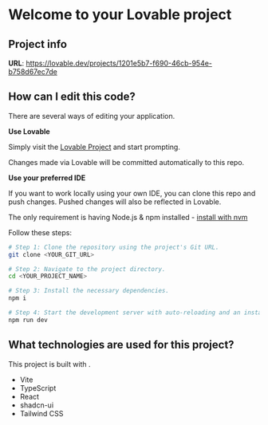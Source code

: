 # Welcome to your Lovable project

## Project info

**URL**: https://lovable.dev/projects/1201e5b7-f690-46cb-954e-b758d67ec7de

## How can I edit this code?

There are several ways of editing your application.

**Use Lovable**

Simply visit the [Lovable Project](https://lovable.dev/projects/1201e5b7-f690-46cb-954e-b758d67ec7de) and start prompting.

Changes made via Lovable will be committed automatically to this repo.

**Use your preferred IDE**

If you want to work locally using your own IDE, you can clone this repo and push changes. Pushed changes will also be reflected in Lovable.

The only requirement is having Node.js & npm installed - [install with nvm](https://github.com/nvm-sh/nvm#installing-and-updating)

Follow these steps:

```sh
# Step 1: Clone the repository using the project's Git URL.
git clone <YOUR_GIT_URL>

# Step 2: Navigate to the project directory.
cd <YOUR_PROJECT_NAME>

# Step 3: Install the necessary dependencies.
npm i

# Step 4: Start the development server with auto-reloading and an instant preview.
npm run dev
```

## What technologies are used for this project?

This project is built with .

- Vite
- TypeScript
- React
- shadcn-ui
- Tailwind CSS

